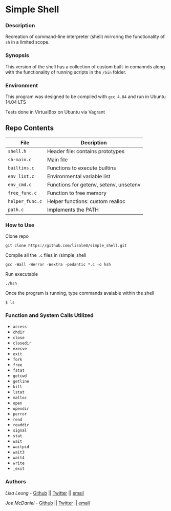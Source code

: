 # Simple Shell
### Description
Recreation of command-line interpreter (shell) mirroring the functionality
of `sh` in a limited scope.
### Synopsis
This version of the shell has a collection of custom built-in comannds along
with the functionality of running scripts in the `/bin` folder.
### Environment
This program was designed to be compiled with `gcc 4.84` and run in
Ubuntu 14.04 LTS

Tests done in VirtualBox on Ubuntu via Vagrant
## Repo Contents

|   **File**    |  **Decription**                       |
|---------------|---------------------------------------|
|  `shell.h`	|  Header file: contains prototypes	|
|  `sh-main.c`	|  Main file		 		|
|  `builtins.c` |  Functions to execute builtins	|
|  `env_list.c` |  Environmental variable list		|
|  `env_cmd.c`	|  Functions for getenv, setenv, unsetenv|
|  `free_func.c`  |  Function to free memory		   |
|  `helper_func.c`  | Helper functions: custom realloc   |
|  `path.c`	|  Implements the PATH	       		|

### How to Use
Clone repo
```
git clone https://github.com/lisale0/simple_shell.git
```
Compile all the `.c` files in /simple_shell
```
gcc -Wall -Werror -Wextra -pedantic *.c -o hsh
```
Run executable
```
./hsh
```
Once the program is running, type commands avaiable within the shell
```
$ ls
```
### Function and System Calls Utilized
* `access`
* `chdir`
* `close`
* `closedir`
* `execve`
* `exit`
* `fork`
* `free`
* `fstat`
* `getcwd`
* `getline`
* `kill`
* `lstat`
* `malloc`
* `open`
* `opendir`
* `perror`
* `read`
* `readdir`
* `signal`
* `stat`
* `wait`
* `waitpid`
* `wait3`
* `wait4`
* `write`
* `_exit`
### Authors
*Lisa Leung* - [Github](https://github.com/lisale0) || [Twitter](https://twitter.com/lisale01) || [email](lisa.leung@holbertonschool.com)

*Joe McDaniel* - [Github](https://github.com/joseph-mcdaniel) || [Twitter](https://twitter.com/joe_w_mcdaniel) || [email](joseph.mcdaniel@holbertonschool.com)